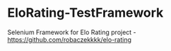 # EloRating-TestFramework

Selenium Framework for Elo Rating project - https://github.com/robaczekkkk/elo-rating
